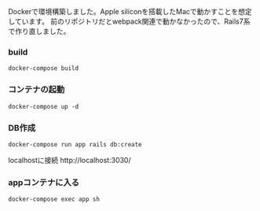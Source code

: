 Dockerで環境構築しました。Apple siliconを搭載したMacで動かすことを想定しています。
前のリポジトリだとwebpack関連で動かなかったので、Rails7系で作り直しました。

### build
```
docker-compose build
```

### コンテナの起動
```
docker-compose up -d
```

### DB作成
```
docker-compose run app rails db:create
```
localhostに接続
http://localhost:3030/

### appコンテナに入る
```
docker-compose exec app sh
```